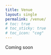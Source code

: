 ```yaml
---
title: Venue
layout: single
permalink: /venue/
# toc: true
# toc_sticky: true
# toc_icon: "cog"
---
```


Coming soon